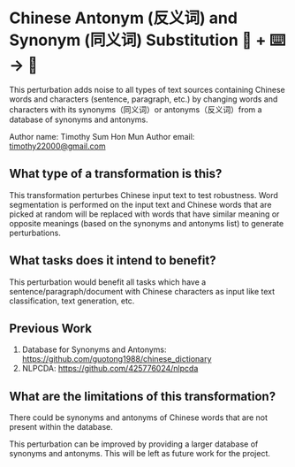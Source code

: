 # Chinese Antonym (反义词) and Synonym (同义词) Substitution 🦎  + ⌨️ → 🐍
This perturbation adds noise to all types of text sources containing Chinese words and characters (sentence, paragraph, etc.) by changing words and characters with its synonyms（同义词）or antonyms（反义词）from a database of synonyms and antonyms.

Author name: Timothy Sum Hon Mun
Author email: timothy22000@gmail.com

## What type of a transformation is this?
This transformation perturbes Chinese input text to test robustness. Word segmentation is performed on the input text and Chinese words that are picked at random will be replaced with words 
that have similar meaning or opposite meanings (based on the synonyms and antonyms list) to generate perturbations.


## What tasks does it intend to benefit?
This perturbation would benefit all tasks which have a sentence/paragraph/document with Chinese characters as input like text classification, 
text generation, etc.

## Previous Work

1) Database for Synonyms and Antonyms: https://github.com/guotong1988/chinese_dictionary
2) NLPCDA: https://github.com/425776024/nlpcda

## What are the limitations of this transformation?
There could be synonyms and antonyms of Chinese words that are not present within the database.

This perturbation can be improved by providing a larger database of synonyms and antonyms. This will be left as future work for the project.

